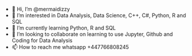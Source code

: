 - 👋 Hi, I’m @mermaidizzy
- 👀 I’m interested in Data Analysis, Data Science, C++, C#, Python, R and SQL
- 🌱 I’m currently learning Python, R and SQL
- 💞️ I’m looking to collaborate on learning to use Jupyter, Github and Coding for Data Analysis
- 📫 How to reach me whatsapp +447766808245

<!---
mermaidizzy/mermaidizzy is a ✨ special ✨ repository because its `README.md` (this file) appears on your GitHub profile.
You can click the Preview link to take a look at your changes.
--->
